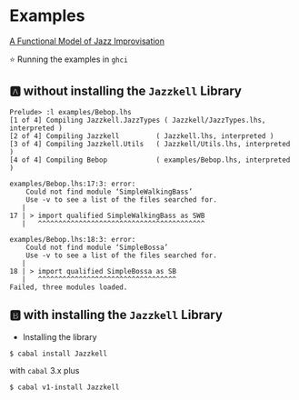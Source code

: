# Examples

[A Functional Model of Jazz Improvisation](https://www.researchgate.net/publication/333967847_A_Functional_Model_of_Jazz_Improvisation)

:star: Running the examples in `ghci`

## :a: without installing the `Jazzkell` Library


```
Prelude> :l examples/Bebop.lhs 
[1 of 4] Compiling Jazzkell.JazzTypes ( Jazzkell/JazzTypes.lhs, interpreted )
[2 of 4] Compiling Jazzkell         ( Jazzkell.lhs, interpreted )
[3 of 4] Compiling Jazzkell.Utils   ( Jazzkell/Utils.lhs, interpreted )
[4 of 4] Compiling Bebop            ( examples/Bebop.lhs, interpreted )

examples/Bebop.lhs:17:3: error:
    Could not find module ‘SimpleWalkingBass’
    Use -v to see a list of the files searched for.
   |
17 | > import qualified SimpleWalkingBass as SWB
   |   ^^^^^^^^^^^^^^^^^^^^^^^^^^^^^^^^^^^^^^^^^

examples/Bebop.lhs:18:3: error:
    Could not find module ‘SimpleBossa’
    Use -v to see a list of the files searched for.
   |
18 | > import qualified SimpleBossa as SB
   |   ^^^^^^^^^^^^^^^^^^^^^^^^^^^^^^^^^^
Failed, three modules loaded.
```


## :b: with installing the `Jazzkell` Library

* Installing the library

```
$ cabal install Jazzkell
```

with `cabal` 3.x plus

```
$ cabal v1-install Jazzkell
```
